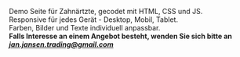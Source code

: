 Demo Seite für Zahnärtzte, gecodet mit HTML, CSS und JS. <br>
Responsive für jedes Gerät - Desktop, Mobil, Tablet. <br>
Farben, Bilder und Texte individuell anpassbar. <br>
<strong>Falls Interesse an einem Angebot besteht, wenden Sie sich bitte an <em>jan.jansen.trading@gmail.com</em></strong>
